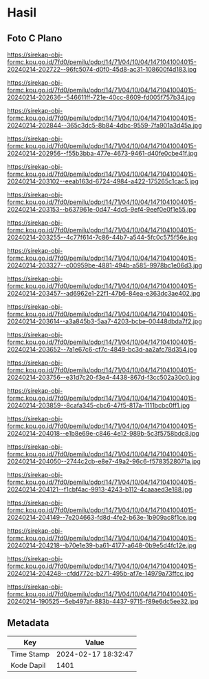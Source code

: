 # Hasil

## Foto C Plano

https://sirekap-obj-formc.kpu.go.id/7fd0/pemilu/pdpr/14/71/04/10/04/1471041004015-20240214-202722--96fc5074-d0f0-45d8-ac31-108600f4d183.jpg

https://sirekap-obj-formc.kpu.go.id/7fd0/pemilu/pdpr/14/71/04/10/04/1471041004015-20240214-202636--546611ff-721e-40cc-8609-fd005f757b34.jpg

https://sirekap-obj-formc.kpu.go.id/7fd0/pemilu/pdpr/14/71/04/10/04/1471041004015-20240214-202844--365c3dc5-8b84-4dbc-9559-7fa901a3d45a.jpg

https://sirekap-obj-formc.kpu.go.id/7fd0/pemilu/pdpr/14/71/04/10/04/1471041004015-20240214-202956--f55b3bba-477e-4673-9461-d40fe0cbe41f.jpg

https://sirekap-obj-formc.kpu.go.id/7fd0/pemilu/pdpr/14/71/04/10/04/1471041004015-20240214-203102--eeab163d-6724-4984-a422-175265c1cac5.jpg

https://sirekap-obj-formc.kpu.go.id/7fd0/pemilu/pdpr/14/71/04/10/04/1471041004015-20240214-203153--b637961e-0d47-4dc5-9ef4-9eef0e0f1e55.jpg

https://sirekap-obj-formc.kpu.go.id/7fd0/pemilu/pdpr/14/71/04/10/04/1471041004015-20240214-203255--4c77f614-7c86-44b7-a544-5fc0c575f56e.jpg

https://sirekap-obj-formc.kpu.go.id/7fd0/pemilu/pdpr/14/71/04/10/04/1471041004015-20240214-203327--c00959be-4881-494b-a585-9978bc1e06d3.jpg

https://sirekap-obj-formc.kpu.go.id/7fd0/pemilu/pdpr/14/71/04/10/04/1471041004015-20240214-203457--ad6962e1-22f1-47b6-84ea-e363dc3ae402.jpg

https://sirekap-obj-formc.kpu.go.id/7fd0/pemilu/pdpr/14/71/04/10/04/1471041004015-20240214-203614--a3a845b3-5aa7-4203-bcbe-00448dbda7f2.jpg

https://sirekap-obj-formc.kpu.go.id/7fd0/pemilu/pdpr/14/71/04/10/04/1471041004015-20240214-203652--7a1e67c6-cf7c-4849-bc3d-aa2afc78d354.jpg

https://sirekap-obj-formc.kpu.go.id/7fd0/pemilu/pdpr/14/71/04/10/04/1471041004015-20240214-203756--e31d7c20-f3e4-4438-867d-f3cc502a30c0.jpg

https://sirekap-obj-formc.kpu.go.id/7fd0/pemilu/pdpr/14/71/04/10/04/1471041004015-20240214-203859--8cafa345-cbc6-47f5-817a-1111bcbc0ff1.jpg

https://sirekap-obj-formc.kpu.go.id/7fd0/pemilu/pdpr/14/71/04/10/04/1471041004015-20240214-204018--e1b8e69e-c846-4e12-989b-5c3f5758bdc8.jpg

https://sirekap-obj-formc.kpu.go.id/7fd0/pemilu/pdpr/14/71/04/10/04/1471041004015-20240214-204050--2744c2cb-e8e7-49a2-96c6-f5783528071a.jpg

https://sirekap-obj-formc.kpu.go.id/7fd0/pemilu/pdpr/14/71/04/10/04/1471041004015-20240214-204121--f1cbf4ac-9913-4243-b112-4caaaed3e188.jpg

https://sirekap-obj-formc.kpu.go.id/7fd0/pemilu/pdpr/14/71/04/10/04/1471041004015-20240214-204149--7e204663-fd8d-4fe2-b63e-1b909ac8f1ce.jpg

https://sirekap-obj-formc.kpu.go.id/7fd0/pemilu/pdpr/14/71/04/10/04/1471041004015-20240214-204218--b70e1e39-ba61-4177-a648-0b9e5d4fc12e.jpg

https://sirekap-obj-formc.kpu.go.id/7fd0/pemilu/pdpr/14/71/04/10/04/1471041004015-20240214-204248--cfdd772c-b271-495b-af7e-14979a73ffcc.jpg

https://sirekap-obj-formc.kpu.go.id/7fd0/pemilu/pdpr/14/71/04/10/04/1471041004015-20240214-190525--5eb497af-883b-4437-9715-f89e6dc5ee32.jpg


## Metadata

| Key        | Value               |
| ---------- | ------------------- |
| Time Stamp | 2024-02-17 18:32:47 |
| Kode Dapil | 1401                |



